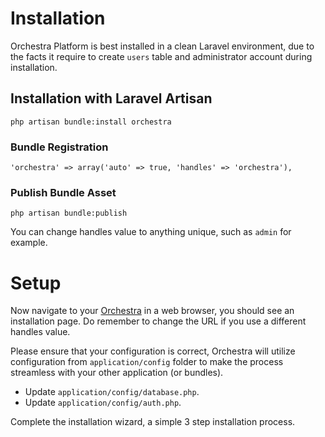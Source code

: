 # Installation

Orchestra Platform is best installed in a clean Laravel environment, due to the facts it require to create `users` table and administrator account during installation.

<a name="download"></a>
## Installation with Laravel Artisan

	php artisan bundle:install orchestra

### Bundle Registration

	'orchestra' => array('auto' => true, 'handles' => 'orchestra'),

### Publish Bundle Asset

	php artisan bundle:publish

You can change handles value to anything unique, such as `admin` for example.

<a name="setup"></a>
# Setup

Now navigate to your [Orchestra](/admin) in a web browser, you should see an installation page. Do remember to change the URL if you use a different handles value.

Please ensure that your configuration is correct, Orchestra will utilize configuration from `application/config` folder to make the process streamless with your other application (or bundles).

- Update `application/config/database.php`.
- Update `application/config/auth.php`.

Complete the installation wizard, a simple 3 step installation process.
